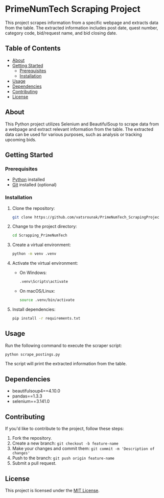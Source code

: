 # PrimeNumTech Scraping Project

This project scrapes information from a specific webpage and extracts data from the table. The extracted information includes post date, quest number, category code, bid/request name, and bid closing date.

## Table of Contents

- [About](#about)
- [Getting Started](#getting-started)
  - [Prerequisites](#prerequisites)
  - [Installation](#installation)
- [Usage](#usage)
- [Dependencies](#dependencies)
- [Contributing](#contributing)
- [License](#license)

## About

This Python project utilizes Selenium and BeautifulSoup to scrape data from a webpage and extract relevant information from the table. The extracted data can be used for various purposes, such as analysis or tracking upcoming bids.

## Getting Started

### Prerequisites

- [Python](https://www.python.org/downloads/) installed
- [Git](https://git-scm.com/book/en/v2/Getting-Started-Installing-Git) installed (optional)

### Installation

1. Clone the repository:

   ```bash
   git clone https://github.com/vatsrounak/PrimeNumTech_ScrapingProject
   ```

2. Change to the project directory:

   ```bash
   cd Scrapping_PrimeNumTech
   ```

3. Create a virtual environment:

   ```bash
   python -m venv .venv
   ```

4. Activate the virtual environment:

   - On Windows:

     ```bash
     .venv\Scripts\activate
     ```

   - On macOS/Linux:

     ```bash
     source .venv/bin/activate
     ```

5. Install dependencies:

   ```bash
   pip install -r requirements.txt
   ```

## Usage

Run the following command to execute the scraper script:

```bash
python scrape_postings.py
```

The script will print the extracted information from the table.

## Dependencies

- beautifulsoup4==4.10.0
- pandas==1.3.3
- selenium==3.141.0

## Contributing

If you'd like to contribute to the project, follow these steps:

1. Fork the repository.
2. Create a new branch: `git checkout -b feature-name`
3. Make your changes and commit them: `git commit -m 'Description of changes'`
4. Push to the branch: `git push origin feature-name`
5. Submit a pull request.

## License

This project is licensed under the [MIT License](LICENSE).
```

